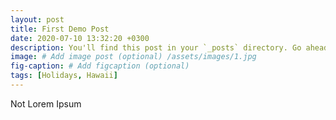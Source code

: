 ```yaml
---
layout: post
title: First Demo Post
date: 2020-07-10 13:32:20 +0300
description: You'll find this post in your `_posts` directory. Go ahead and edit it and re-build the site to see your changes. # Add post description (optional)
image: # Add image post (optional) /assets/images/1.jpg
fig-caption: # Add figcaption (optional)
tags: [Holidays, Hawaii]
---
```


Not Lorem Ipsum
